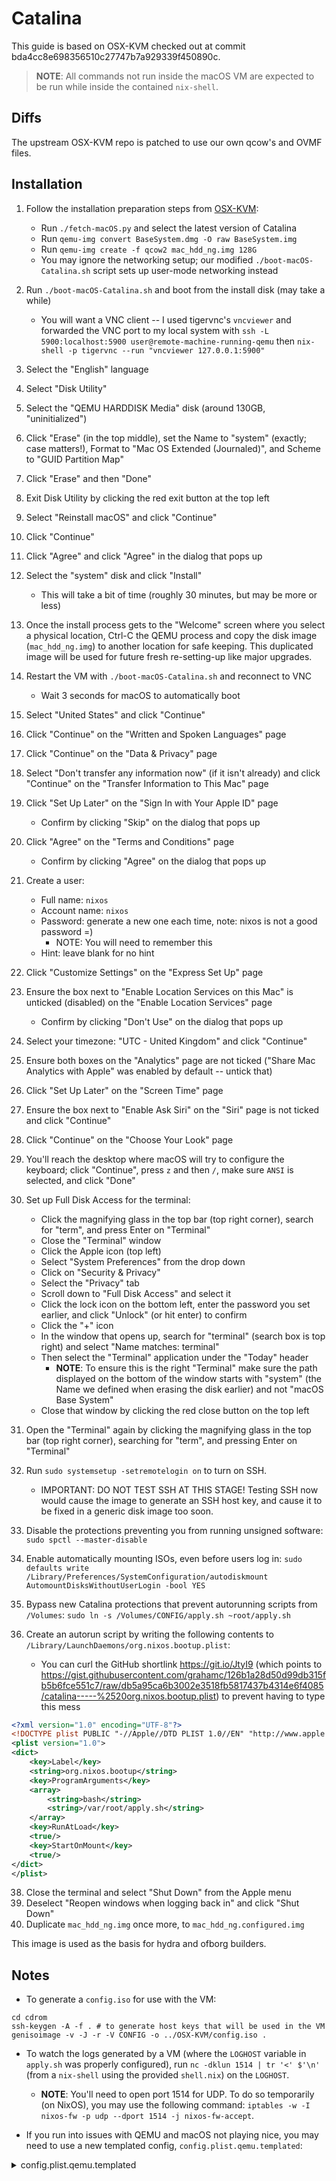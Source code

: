 # Catalina

This guide is based on OSX-KVM checked out at commit
bda4cc8e698356510c27747b7a929339f450890c.


> **NOTE**: All commands not run inside the macOS VM are expected to be run while inside the contained `nix-shell`.

## Diffs

The upstream OSX-KVM repo is patched to use our own qcow's and OVMF files.

## Installation

1. Follow the installation preparation steps from
[OSX-KVM](https://github.com/kholia/OSX-KVM/tree/bda4cc8e698356510c27747b7a929339f450890c#installation-preparation):
    * Run `./fetch-macOS.py` and select the latest version of Catalina
    * Run `qemu-img convert BaseSystem.dmg -O raw BaseSystem.img`
    * Run `qemu-img create -f qcow2 mac_hdd_ng.img 128G`
    * You may ignore the networking setup; our modified
    `./boot-macOS-Catalina.sh` script sets up user-mode networking instead
2. Run `./boot-macOS-Catalina.sh` and boot from the install disk (may take a while)
    * You will want a VNC client -- I used tigervnc's `vncviewer`
    and forwarded the VNC port to my local system with `ssh -L
    5900:localhost:5900 user@remote-machine-running-qemu` then
    `nix-shell -p tigervnc --run "vncviewer 127.0.0.1:5900"`
3. Select the "English" language
4. Select "Disk Utility"
5. Select the "QEMU HARDDISK Media" disk (around 130GB, "uninitialized")
6. Click "Erase" (in the top middle), set the Name to "system" (exactly;
case matters!), Format to "Mac OS Extended (Journaled)", and Scheme to
"GUID Partition Map"
7. Click "Erase" and then "Done"
8. Exit Disk Utility by clicking the red exit button at the top left
9. Select "Reinstall macOS" and click "Continue"
10. Click "Continue"
11. Click "Agree" and click "Agree" in the dialog that pops up
12. Select the "system" disk and click "Install"
    * This will take a bit of time (roughly 30 minutes, but may be more or less)
14. Once the install process gets to the "Welcome" screen where you select
a physical location, Ctrl-C the QEMU process and copy the disk image
(`mac_hdd_ng.img`) to another location for safe keeping. This duplicated
image will be used for future fresh re-setting-up like major upgrades.


15. Restart the VM with `./boot-macOS-Catalina.sh` and reconnect to VNC
    * Wait 3 seconds for macOS to automatically boot
16. Select "United States" and click "Continue"
17. Click "Continue" on the "Written and Spoken Languages" page
18. Click "Continue" on the "Data & Privacy" page
19. Select "Don't transfer any information now" (if it isn't already)
and click "Continue" on the "Transfer Information to This Mac" page
20. Click "Set Up Later" on the "Sign In with Your Apple ID" page
    * Confirm by clicking "Skip" on the dialog that pops up
21. Click "Agree" on the "Terms and Conditions" page
    * Confirm by clicking "Agree" on the dialog that pops up
22. Create a user:
    * Full name: `nixos`
    * Account name: `nixos`
    * Password: generate a new one each time, note: nixos is not a good password =)
      * NOTE: You will need to remember this
    * Hint: leave blank for no hint
23. Click "Customize Settings" on the "Express Set Up" page
24. Ensure the box next to "Enable Location Services on this Mac"
is unticked (disabled) on the "Enable Location Services" page
    * Confirm by clicking "Don't Use" on the dialog that pops up
25. Select your timezone: "UTC - United Kingdom" and click "Continue"
26. Ensure both boxes on the "Analytics" page are not ticked ("Share
Mac Analytics with Apple" was enabled by default -- untick that)
27. Click "Set Up Later" on the "Screen Time" page
28. Ensure the box next to "Enable Ask Siri" on the "Siri" page is
not ticked and click "Continue"
29. Click "Continue" on the "Choose Your Look" page
30. You'll reach the desktop where macOS will try to configure the
keyboard; click "Continue", press `z` and then `/`, make sure `ANSI`
is selected, and click "Done"
31. Set up Full Disk Access for the terminal:
    * Click the magnifying glass in the top bar (top right corner), search for "term", and press Enter on "Terminal"
    * Close the "Terminal" window
    * Click the Apple icon (top left)
    * Select "System Preferences" from the drop down
    * Click on "Security & Privacy"
    * Select the "Privacy" tab
    * Scroll down to "Full Disk Access" and select it
    * Click the lock icon on the bottom left, enter the password you set
    earlier, and click "Unlock" (or hit enter) to confirm
    * Click the "+" icon
    * In the window that opens up, search for "terminal" (search box is
    top right) and select "Name matches: terminal"
    * Then select the "Terminal" application under the "Today" header
      * **NOTE**: To ensure this is the right "Terminal" make sure the path displayed on the bottom of the window starts with "system" (the Name we defined when erasing the disk earlier) and not "macOS Base System"
    * Close that window by clicking the red close button on the top left
32. Open the "Terminal" again by clicking the magnifying glass in the top bar (top right corner), searching
for "term", and pressing Enter on "Terminal"
33. Run `sudo systemsetup -setremotelogin on` to turn on SSH.
    * IMPORTANT: DO NOT TEST SSH AT THIS STAGE! Testing SSH now would cause
    the image to generate an SSH host key, and cause it to be fixed in a
    generic disk image too soon.
34. Disable the protections preventing you from running unsigned software:
`sudo spctl --master-disable`
35. Enable automatically mounting ISOs, even before users log in: `sudo
defaults write /Library/Preferences/SystemConfiguration/autodiskmount
AutomountDisksWithoutUserLogin -bool YES`
36. Bypass new Catalina protections that prevent autorunning scripts from
`/Volumes`: `sudo ln -s /Volumes/CONFIG/apply.sh ~root/apply.sh`
37. Create an autorun script by writing the following contents to `/Library/LaunchDaemons/org.nixos.bootup.plist`:
    * You can curl the GitHub shortlink https://git.io/JtyI9 (which points to https://gist.githubusercontent.com/grahamc/126b1a28d50d99db315fb5b6fce551c7/raw/db5a95ca6b3002e3518fb5817437b4314e6f4085/catalina-----%2520org.nixos.bootup.plist) to prevent having to type this mess

```xml
<?xml version="1.0" encoding="UTF-8"?>
<!DOCTYPE plist PUBLIC "-//Apple//DTD PLIST 1.0//EN" "http://www.apple.com/DTDs/PropertyList-1.0.dtd">
<plist version="1.0">
<dict>
    <key>Label</key>
    <string>org.nixos.bootup</string>
    <key>ProgramArguments</key>
    <array>
        <string>bash</string>
        <string>/var/root/apply.sh</string>
    </array>
    <key>RunAtLoad</key>
    <true/>
    <key>StartOnMount</key>
    <true/>
</dict>
</plist>
```

38. Close the terminal and select "Shut Down" from the Apple menu
39. Deselect "Reopen windows when logging back in" and click "Shut Down"
40. Duplicate `mac_hdd_ng.img` once more, to `mac_hdd_ng.configured.img`


This image is used as the basis for hydra and ofborg builders.

## Notes

* To generate a `config.iso` for use with the VM:

```shell
cd cdrom
ssh-keygen -A -f . # to generate host keys that will be used in the VM
genisoimage -v -J -r -V CONFIG -o ../OSX-KVM/config.iso .
```

* To watch the logs generated by a VM (where the `LOGHOST` variable in `apply.sh` was properly configured), run `nc -dklun 1514 | tr '<' $'\n'` (from a `nix-shell` using the provided `shell.nix`) on the `LOGHOST`.
  * **NOTE**: You'll need to open port 1514 for UDP. To do so temporarily (on NixOS), you may use the following command: `iptables -w -I nixos-fw -p udp --dport 1514 -j nixos-fw-accept`.

* If you run into issues with QEMU and macOS not playing nice, you may need to use a new templated config, `config.plist.qemu.templated`:

<details>
	<summary>config.plist.qemu.templated</summary>

```xml
<?xml version="1.0" encoding="UTF-8"?>
<!DOCTYPE plist PUBLIC "-//Apple//DTD PLIST 1.0//EN" "http://www.apple.com/DTDs/PropertyList-1.0.dtd">
<plist version="1.0">
<dict>
	<key>ACPI</key>
	<dict>
		<key>DSDT</key>
		<dict>
			<key>Debug</key>
			<false/>
			<key>DropOEM_DSM</key>
			<true/>
			<key>Fixes</key>
			<dict>
				<key>AddDTGP</key>
				<true/>
				<key>AddMCHC</key>
				<false/>
				<key>AddPNLF</key>
				<false/>
				<key>DeleteUnused</key>
				<false/>
				<key>FakeLPC</key>
				<false/>
				<key>FixACST</key>
				<false/>
				<key>FixADP1</key>
				<false/>
				<key>FixDarwin</key>
				<false/>
				<key>FixHDA</key>
				<false/>
				<key>FixHPET</key>
				<false/>
				<key>FixIPIC</key>
				<false/>
				<key>FixLAN</key>
				<false/>
				<key>FixRTC</key>
				<false/>
				<key>FixRegions</key>
				<true/>
				<key>FixS3D</key>
				<false/>
				<key>FixSATA</key>
				<false/>
				<key>FixUSB</key>
				<false/>
			</dict>
			<key>Name</key>
			<string>i440fx-acpi-dsdt.aml</string>
			<key>ReuseFFFF</key>
			<false/>
			<key>Rtc8Allowed</key>
			<false/>
		</dict>
		<key>DisableASPM</key>
		<true/>
		<key>PatchAPIC</key>
		<true/>
		<key>SSDT</key>
		<dict>
			<key>DropOem</key>
			<true/>
			<key>Generate</key>
			<dict>
				<key>APLF</key>
				<false/>
				<key>APSN</key>
				<false/>
				<key>CStates</key>
				<false/>
				<key>PStates</key>
				<false/>
				<key>PluginType</key>
				<false/>
			</dict>
			<key>NoDynamicExtract</key>
			<false/>
			<key>NoOemTableId</key>
			<true/>
			<key>UseSystemIO</key>
			<true/>
		</dict>
	</dict>
	<key>Boot</key>
	<dict>
		<key>Arguments</key>
		<string>@params@</string>
		<string>Apple</string>
		<key>Debug</key>
		<key>DefaultVolume</key>
		<string>system</string>
		<key>HibernationFixup</key>
		<false/>
		<key>Legacy</key>
		<string>PBR</string>
		<key>Log</key>
		<true/>
		<key>Secure</key>
		<false/>
		<key>Timeout</key>
		<integer>@timeout@</integer>
	</dict>
	<key>GUI</key>
	<dict>
		<key>Scan</key>
		<dict>
			<key>Entries</key>
			<true/>
			<key>Tool</key>
			<true/>
		</dict>
		<key>ScreenResolution</key>
		<string>@resolution@</string>
		<key>Theme</key>
		<string>embedded</string>
	</dict>
	<key>Graphics</key>
	<dict>
		<key>Inject</key>
		<dict>
			<key>ATI</key>
			<false/>
			<key>Intel</key>
			<false/>
			<key>NVidia</key>
			<false/>
		</dict>
		<key>NvidiaSingle</key>
		<false/>
	</dict>
	<key>KernelAndKextPatches</key>
	<dict>
		<key>AppleIntelCPUPM</key>
		<true/>
		<key>AppleRTC</key>
		<true/>
		<key>Debug</key>
		<false/>
		<key>KernelCpu</key>
		<true/>
		<key>KernelLapic</key>
		<true/>
		<key>KernelPm</key>
		<true/>
		<key>KernelXCPM</key>
		<false/>
	</dict>
	<key>RtVariables</key>
	<dict>
		<key>BooterConfig</key>
		<string>0x28</string>
		<key>CsrActiveConfig</key>
		<string>@csrFlag@</string>
		<key>ROM</key>
		<data>
		xDCPKu+o
		</data>
	</dict>
	<key>SMBIOS</key>
	<dict>
		<key>BiosReleaseDate</key>
		<string>06/26/2018</string>
		<key>BiosVendor</key>
		<string>Apple Inc.</string>
		<key>BiosVersion</key>
		<string>IM183.88Z.0161.B00.1806260901</string>
		<key>Board-ID</key>
		<string>Mac-BE088AF8C5EB4FA2</string>
		<key>BoardManufacturer</key>
		<string>Apple Inc.</string>
		<key>BoardSerialNumber</key>
		<string>C02736902GUDJWM8C</string>
		<key>BoardType</key>
		<integer>10</integer>
		<key>BoardVersion</key>
		<string>1.0</string>
		<key>ChassisAssetTag</key>
		<string>iMac-Aluminum</string>
		<key>ChassisManufacturer</key>
		<string>Apple Inc.</string>
		<key>ChassisType</key>
		<string>0x09</string>
		<key>Family</key>
		<string>iMac</string>
		<key>FirmwareFeatures</key>
		<string>0xFC0FE137</string>
		<key>FirmwareFeaturesMask</key>
		<string>0xFF1FFF3F</string>
		<key>LocationInChassis</key>
		<string>Part Component</string>
		<key>Manufacturer</key>
		<string>Apple Inc.</string>
		<key>Mobile</key>
		<false/>
		<key>PlatformFeature</key>
		<string>0x00</string>
		<key>ProductName</key>
		<string>iMac18,3</string>
		<key>SerialNumber</key>
		<string>C02VCVICJ1GJ</string>
		<key>Version</key>
		<string>1.0</string>
	</dict>
	<key>SystemParameters</key>
	<dict>
		<key>CustomUUID</key>
		<string>3AF3E5AC-42B1-5FE1-A965-AC7D442AEFA8</string>
		<key>InjectKexts</key>
		<string>Yes</string>
		<key>InjectSystemID</key>
		<true/>
	</dict>
</dict>
</plist>
```

</details>